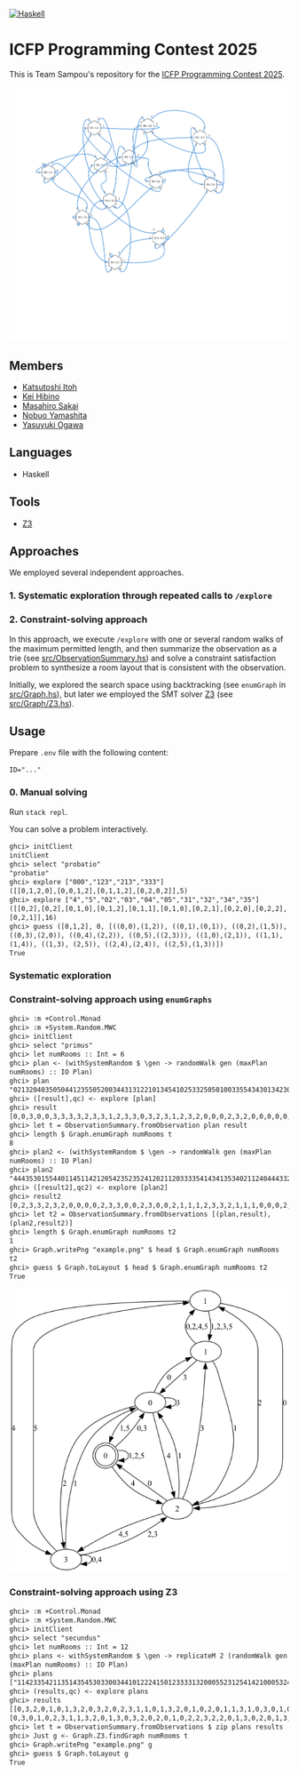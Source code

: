 [![Haskell](https://github.com/TeamSampou/icfpc2025/actions/workflows/haskell.yml/badge.svg)](https://github.com/TeamSampou/icfpc2025/actions/workflows/haskell.yml)

# ICFP Programming Contest 2025

This is Team Sampou's repository for the [ICFP Programming Contest 2025](http://icfpcontest2025.github.io/).

![](banner.svg)

## Members

* [Katsutoshi Itoh](https://github.com/cutsea110)
* [Kei Hibino](https://github.com/khibino)
* [Masahiro Sakai](https://github.com/msakai)
* [Nobuo Yamashita](https://github.com/nobsun)
* [Yasuyuki Ogawa](https://github.com/oganet)

## Languages

* Haskell

## Tools

* [Z3](https://github.com/Z3Prover/z3)

## Approaches

We employed several independent approaches.

### 1. Systematic exploration through repeated calls to `/explore`

### 2. Constraint-solving approach

In this approach, we execute `/explore` with one or several random walks of the maximum permitted length, and then summarize the observation as a trie (see [src/ObservationSummary.hs](src/ObservationSummary.hs)) and solve a constraint satisfaction problem to synthesize a room layout that is consistent with the observation.

Initially, we explored the search space using backtracking (see `enumGraph` in [src/Graph.hs](src/Graph.hs)), but later we employed the SMT solver [Z3](https://github.com/Z3Prover/z3) (see [src/Graph/Z3.hs](src/Graph/Z3.hs)).

## Usage

Prepare `.env` file with the following content:

```
ID="..."
```

### 0. Manual solving

Run `stack repl`.

You can solve a problem interactively.

```
ghci> initClient
initClient
ghci> select "probatio"
"probatio"
ghci> explore ["000","123","213","333"]
([[0,1,2,0],[0,0,1,2],[0,1,1,2],[0,2,0,2]],5)
ghci> explore ["4","5","02","03","04","05","31","32","34","35"]
([[0,2],[0,2],[0,1,0],[0,1,2],[0,1,1],[0,1,0],[0,2,1],[0,2,0],[0,2,2],[0,2,1]],16)
ghci> guess ([0,1,2], 0, [((0,0),(1,2)), ((0,1),(0,1)), ((0,2),(1,5)), ((0,3),(2,0)), ((0,4),(2,2)), ((0,5),((2,3))), ((1,0),(2,1)), ((1,1),(1,4)), ((1,3), (2,5)), ((2,4),(2,4)), ((2,5),(1,3))])
True
```

### Systematic exploration

### Constraint-solving approach using `enumGraphs`

```
ghci> :m +Control.Monad
ghci> :m +System.Random.MWC
ghci> initClient
ghci> select "primus"
ghci> let numRooms :: Int = 6
ghci> plan <- (withSystemRandom $ \gen -> randomWalk gen (maxPlan numRooms) :: IO Plan)
ghci> plan
"021320403505044123550520034431312210134541025332505010033554343013423011254052531011533004340304253205132534"
ghci> ([result],qc) <- explore [plan]
ghci> result
[0,0,3,0,0,3,3,3,3,2,3,3,1,2,3,3,0,3,2,3,1,2,3,2,0,0,0,2,3,2,0,0,0,0,0,0,0,0,0,2,3,3,0,1,1,1,0,0,3,1,2,3,3,0,1,1,1,0,0,0,2,1,1,1,1,1,0,2,1,1,1,1,2,1,1,1,2,3,2,3,2,0,1,2,0,0,0,0,1,1,3,2,3,3,2,0,2,1,1,0,3,3,1,1,0,3,1,1,1]
ghci> let t = ObservationSummary.fromObservation plan result
ghci> length $ Graph.enumGraph numRooms t
8
ghci> plan2 <- (withSystemRandom $ \gen -> randomWalk gen (maxPlan numRooms) :: IO Plan)
ghci> plan2
"444353015544011451142120542352352412021120333354143413534021124044433230143221233515203430144335244212214453"
ghci> ([result2],qc2) <- explore [plan2]
ghci> result2
[0,2,3,3,2,3,2,0,0,0,0,2,3,3,0,0,2,3,0,0,2,1,1,1,2,3,3,2,1,1,1,0,0,0,2,0,3,3,2,0,0,0,0,0,0,0,0,0,2,0,2,1,1,1,0,0,0,2,0,0,0,0,0,2,0,2,3,3,2,1,1,1,1,1,1,1,1,1,2,1,1,0,0,0,0,0,0,0,2,1,1,1,1,3,2,1,1,1,1,3,2,0,3,2,0,2,3,1,1]
ghci> let t2 = ObservationSummary.fromObservations [(plan,result), (plan2,result2)]
ghci> length $ Graph.enumGraph numRooms t2
1
ghci> Graph.writePng "example.png" $ head $ Graph.enumGraph numRooms t2
ghci> guess $ Graph.toLayout $ head $ Graph.enumGraph numRooms t2
True
```

![The example.png saved above](solutions/primus/example.png)

### Constraint-solving approach using Z3

```
ghci> :m +Control.Monad
ghci> :m +System.Random.MWC
ghci> initClient
ghci> select "secundus"
ghci> let numRooms :: Int = 12
ghci> plans <- withSystemRandom $ \gen -> replicateM 2 (randomWalk gen (maxPlan numRooms) :: IO Plan)
ghci> plans
["114233542113514354530330034410122241501233331320005523125414210005324241000500020435441224310423040251451551443411050323411333442313230415421350210103151421501311011101100134401203052352032102432554515025231022225433","152211341142525143335553002252133235145240233244200304412140405341355041051453535414501423110433541200544442211550230402342535050552540250532240451414045504543125004424522115133510201355403450304213125404413012533345"]
ghci> (results,qc) <- explore plans
ghci> results
[[0,3,2,0,1,0,1,3,2,0,3,2,0,2,3,1,1,0,1,3,2,0,1,0,2,0,1,1,3,1,0,3,0,1,0,3,1,3,1,3,0,2,0,1,0,2,3,0,3,2,2,2,2,0,1,0,3,0,2,0,2,0,2,0,2,0,2,3,0,3,0,3,1,0,2,0,2,2,2,2,0,2,2,0,2,0,3,1,0,1,1,1,3,0,1,0,2,3,2,3,0,3,2,0,3,2,2,3,1,1,3,2,2,3,2,3,2,2,3,0,2,0,2,3,1,0,1,1,3,0,2,3,1,3,2,0,2,0,2,3,0,2,0,2,3,0,2,3,2,0,1,0,2,3,1,1,3,0,2,0,1,0,2,0,3,2,3,0,2,0,2,0,3,1,1,3,1,3,0,3,1,3,2,0,1,3,0,3,1,1,3,0,3,1,1,3,1,1,1,1,0,2,3,0,3,0,2,3,0,3,0,1,0,3,1,1,0],[0,3,0,1,0,2,3,1,1,3,2,0,1,3,0,3,2,0,2,0,1,0,2,2,3,2,2,0,1,3,0,2,0,1,3,2,3,1,1,1,0,3,1,3,2,3,0,3,2,0,2,0,1,0,2,2,3,0,2,0,3,2,3,2,3,2,3,1,0,2,3,2,3,0,2,3,1,1,0,2,3,2,3,1,1,1,0,3,1,1,0,2,0,2,2,0,1,0,1,0,3,0,1,0,1,1,3,2,0,1,0,2,3,1,3,0,2,3,2,3,0,2,0,1,3,2,3,1,0,1,0,2,0,3,1,3,0,3,0,2,0,3,0,3,1,1,1,0,1,0,1,0,2,3,1,3,2,2,2,0,2,0,2,3,2,3,2,0,2,3,0,1,0,2,3,1,0,1,3,1,0,1,0,3,1,0,2,0,3,1,3,1,3,1,3,2,0,2,0,2,0,2,0,3,2,0,2,0,1,3,0,3,1,0,1,1,1]]
ghci> let t = ObservationSummary.fromObservations $ zip plans results
ghci> Just g <- Graph.Z3.findGraph numRooms t
ghci> Graph.writePng "example.png" g
ghci> guess $ Graph.toLayout g
True
```
